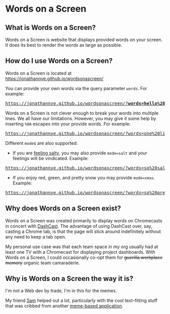 # Words on a Screen

## What is Words on a Screen?

Words on a Screen is website that displays provided words on your screen. It does its best to render the words as large as possible.

## How do I use Words on a Screen?

Words on a Screen is located at https://jonathannye.github.io/wordsonascreen/

You can provide your own words via the query parameter `words`. For example:

<pre><a href="https://jonathannye.github.io/wordsonascreen/?words=hello%20friend">https://jonathannye.github.io/wordsonascreen/?<b>words=hello%20friend</b></a></pre>

Words on a Screen is not clever enough to break your words into multiple lines. We all have our limitations. However, you may give it some help by inserting `%0A` escapes into your provide words. For example:

<pre><a href="https://jonathannye.github.io/wordsonascreen/?words=one%20line%0Atwo%20line">https://jonathannye.github.io/wordsonascreen/?words=one%20line<b>%0A</b>two%20line</a></pre>

Different `mode`s are also supported:

* If you are [feeling salty](https://www.youtube.com/watch?v=3KquFZYi6L0), you may also provide `mode=salt` and your feelings will be vindicated. Example:
<pre><a href="https://jonathannye.github.io/wordsonascreen/?words=so%20saline&mode=salt">https://jonathannye.github.io/wordsonascreen/?words=so%20saline<b>&mode=salt</b></a></pre>
* If you enjoy red, green, and pretty snow you may provide `mode=xmas`. Example:
<pre><a href="https://jonathannye.github.io/wordsonascreen/?words=so%20pretty&mode=xmas">https://jonathannye.github.io/wordsonascreen/?words=so%20pretty<b>&mode=xmas</b></a></pre>

## Why does Words on a Screen exist?

Words on a Screen was created primarily to display words on Chromecasts in concert with [DashCast](https://stestagg.github.io/dashcast/). The advantage of using DashCast over, say, casting a Chrome tab, is that the page will stick around indefinitely without any need to keep a tab open.

My personal use case was that each team space in my org usually had at least one TV with a Chromecast for displaying project dashboards. With Words on a Screen, I could occasionally co-opt them for ~~guerilla workplace memery~~ organic team camaraderie.

## Why is Words on a Screen the way it is?

I'm not a Web dev by trade, I'm in this for the memes.

My friend [Sam](https://github.com/samuelmaddock) helped out a lot, particularly with the cool text-fitting stuff that was cribbed from another [meme-based application](https://codepen.io/samuelmaddock/pen/VGemQy).